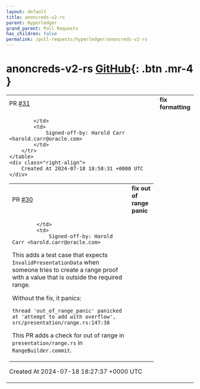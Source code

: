 ```yaml
---
layout: default
title: anoncreds-v2-rs
parent: Hyperledger
grand_parent: Pull Requests
has_children: false
permalink: /pull-requests/hyperledger/anoncreds-v2-rs
---
```


# anoncreds-v2-rs <span class="fs-3 right-align">[GitHub](https://github.com/hyperledger/anoncreds-v2-rs){: .btn .mr-4 }</span>


<div>
    <table>
        <tr>
            <td>
                PR <a href="https://github.com/hyperledger/anoncreds-v2-rs/pull/31" class=".btn">#31</a>
            </td>
            <td>
                <b>
                    fix formatting
                </b>
            </td>
        </tr>
        <tr>
            <td>
                
            </td>
            <td>
                Signed-off-by: Harold Carr <harold.carr@oracle.com>
            </td>
        </tr>
    </table>
    <div class="right-align">
        Created At 2024-07-18 18:58:31 +0000 UTC
    </div>
</div>

<div>
    <table>
        <tr>
            <td>
                PR <a href="https://github.com/hyperledger/anoncreds-v2-rs/pull/30" class=".btn">#30</a>
            </td>
            <td>
                <b>
                    fix out of range panic
                </b>
            </td>
        </tr>
        <tr>
            <td>
                
            </td>
            <td>
                Signed-off-by: Harold Carr <harold.carr@oracle.com>

This adds a test case that expects `InvalidPresentationData` when someone tries to create a range proof with a value that is outside the required range.

Without the fix, it panics:

`thread 'out_of_range_panic' panicked at 'attempt to add with overflow', src/presentation/range.rs:147:38`

This PR adds a check for out of range in `presentation/range.rs` in `RangeBuilder.commit`.
            </td>
        </tr>
    </table>
    <div class="right-align">
        Created At 2024-07-18 18:27:37 +0000 UTC
    </div>
</div>

